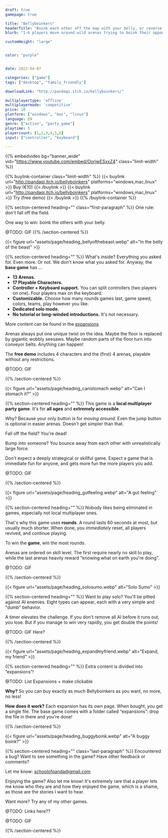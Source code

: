 ```yaml
---
draft: true
gamepage: true

title: "Bellyboinkers"
headerTitle: "Boink each other off the map with your belly, or reverse boink yourself trying."
blurb: "1-6 players move around wild arenas trying to boink their opponents off the map with their considerable belly."

customHeight: "large"


color: "purple"


date: 2022-04-07

categories: ["game"]
tags: ["desktop", "family_friendly"]

downloadLink: "http://pandaqi.itch.io/bellyboinkers/"

multiplayertype: 'offline'
multiplayermode: 'competitive'
price: 10
platform: ["windows", "mac", "linux"]
language: EN
genre: ["action", "party_game"]
playtime: 5
playercount: [1,2,3,4,5,6]
input: ["controller", "keyboard"]

---
```


{{% embedvideo bg="banner_wide" vid="https://www.youtube.com/embed/OorjwESxxZ4" class="limit-width" %}}

{{% buylink-container class="limit-width" %}}
	{{< buylink url="http://pandaqi.itch.io/bellyboinkers" platforms="windows,mac,linux" >}} 
		Buy (&euro;10)
	{{< /buylink >}}
	{{< buylink url="http://pandaqi.itch.io/bellyboinkers" platforms="windows,mac,linux" >}} 
		Try (free demo)
	{{< /buylink >}}
{{% /buylink-container %}}

{{% section-centered heading="" class="first-paragraph" %}}
<span class="one-rule">One rule:</span> don't fall off the field. 

<span class="one-objective">One way to win:</span> boink the others with your belly.

@TODO: GIF
{{% /section-centered %}}

<!-- Belly of the Beast -->
<div class="image-as-heading">
	{{< figure url="assets/page/heading_bellyofthebeast.webp" alt="In the belly of the beast" >}}
</div>

{{% section-centered heading="" %}}
What's inside? Everything you asked for. Even more. Or not. We don't know what you asked for. Anyway, the **base game** has ...

* **13 Arenas.**
* **17 Playable Characters.**
* **Controller + Keyboard support.** You can split controllers (two players on one). Four players max on the keyboard.
* **Customizable.** Choose how many rounds games last, game speed, colors, teams, play however you like.
* **Dedicated solo mode.**
* **No tutorial or long-winded introductions.** It's not necessary.

More content can be found in the [expansions](#expansions)

Arenas always put one unique twist on the idea. Maybe the floor is replaced by gigantic wobbly seesaws. Maybe random parts of the floor turn into conveyor belts. Anything can happen!

The **free demo** includes 4 characters and the (first) 4 arenas, playable without any restrictions.

@TODO: GIF

{{% /section-centered %}}

<!-- Can I stomach it? -->
<div class="image-as-heading">
	{{< figure url="assets/page/heading_canistomach.webp" alt="Can I stomach it?" >}}
</div>

{{% section-centered heading="" %}}
This game is a **local multiplayer party game**. It's for **all ages** and **extremely accessible**.

Why? Because your only button is for _moving around_. Even the jump button is optional in easier arenas. Doesn't get simpler than that.

Fall off the field? You're dead!

Bump into someone? You bounce away from each other with unrealistically large force.

Don't expect a deeply strategical or skillful game. Expect a game that is immediate fun for anyone, and gets more fun the more players you add.

@TODO: GIF

{{% /section-centered %}}

<!-- A gut feeling -->
<div class="image-as-heading">
	{{< figure url="assets/page/heading_gutfeeling.webp" alt="A gut feeling" >}}
</div>

{{% section-centered heading="" %}}
Nobody likes being eliminated in games, especially not local multiplayer ones.

That's why this game uses **rounds**. A round lasts 60 seconds at most, but usually much shorter. When done, you _immediately_ reset, all players revived, and continue playing.

To win the **game**, win the most rounds.

Arenas are ordered on skill level. The first require nearly no skill to play, while the last arenas heavily reward "knowing what on earth you're doing".

@TODO: GIF

{{% /section-centered %}}

<!-- Solo Sumo -->
<div class="image-as-heading">
	{{< figure url="assets/page/heading_solosumo.webp" alt="Solo Sumo" >}}
</div>

{{% section-centered heading="" %}}
Want to play solo? You'll be pitted against AI enemies. Eight types can appear, each with a very simple and "dumb" behavior.

A timer elevates the challenge. If you don't remove all AI before it runs out, you lose. But if you manage to win very rapidly, you get double the points!

@TODO: GIF Here?

{{% /section-centered %}}

<!-- Expand, my friend -->
<div class="image-as-heading">
	<a name="expansions" style="display:block;"></a>
	{{< figure url="assets/page/heading_expandmyfriend.webp" alt="Expand, my friend" >}}
</div>

{{% section-centered heading="" %}}
Extra content is divided into “expansions”!

@TODO: List Expansions + make clickable

**Why?** So you can buy exactly as much Bellyboinkers as you want, no more, no less!

**How does it work?** Each expansion has its own page. When bought, you get a single file. The base game comes with a folder called “expansions”: drop the file in there and you're done!

{{% /section-centered %}}

<!-- A buggy boink? -->
<div class="image-as-heading">
	{{< figure url="assets/page/heading_buggyboink.webp" alt="A buggy boink?" >}}
</div>

{{% section-centered heading="" class="last-paragraph" %}}
Encountered a bug? Want to see something in the game? Have other feedback or comments?

Let me know: [schoolofpanda@gmail.com](mailto:schoolofpanda@gmail.com)

Enjoying the game? Also let me know! It's extremely rare that a player lets me know who they are and how they enjoyed the game, which is a shame, as those are the stories I want to hear.

Want more? Try any of my other games.

@TODO: Links here??

@TODO: GIF

{{% /section-centered %}}